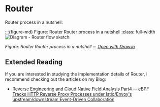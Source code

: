 # Router

Router process in a nutshell: 


:::{figure-md} Figure: Router Router process in a nutshell
:class: full-width
<img src="/ch2-envoy/arch/http/router/router.assets/router-filter-base-flow.drawio.svg" alt="Diagram - Router flow sketch">

*Figure: Router Router process in a nutshell*
:::
*[Open with Draw.io](https://app.diagrams.net/?ui=sketch#Uhttps%3A%2F%2Fistio-insider.mygraphql.com%2Fzh_CN%2Flatest%2F_images%2Frouter-filter-base-flow.drawio.svg)*


## Extended Reading
If you are interested in studying the implementation details of Router, I recommend checking out the articles on my Blog:
 - [Reverse Engineering and Cloud Native Field Analysis Part4 -- eBPF Tracks HTTP Reverse Proxy Processes under Istio/Envoy's upstream/downstream Event-Driven Collaboration](https://blog.mygraphql.com/en/posts/low-tec/trace/trace-istio/trace-istio-part4/)
